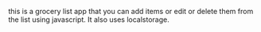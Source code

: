 this is a grocery list app that you can add items or edit or delete them from the list using javascript. It also uses localstorage. 
